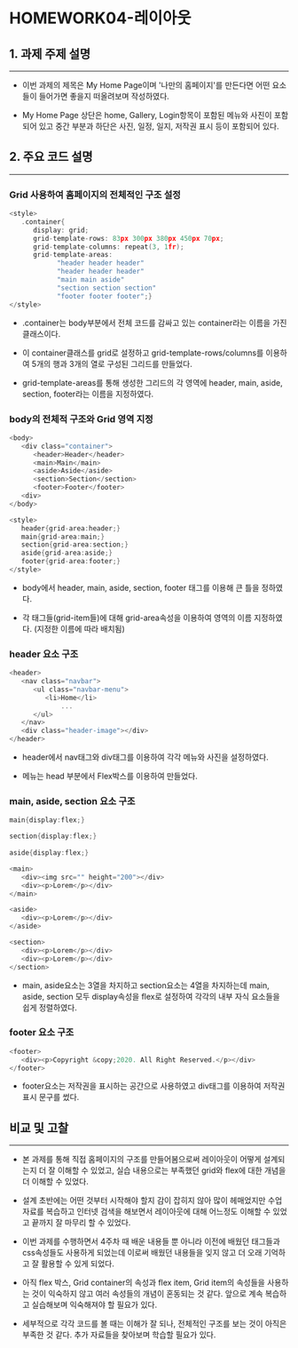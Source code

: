 # HOMEWORK04-레이아웃

## 1. 과제 주제 설명
---

- 이번 과제의 제목은 My Home Page이며 '나만의 홈페이지'를 만든다면 어떤 요소들이 들어가면 좋을지 떠올려보며 작성하였다.

- My Home Page 상단은 home, Gallery, Login항목이 포함된 메뉴와 사진이 포함되어 있고 중간 부분과 하단은 사진, 일정, 일지, 저작권 표시 등이 포함되어 있다.



## 2. 주요 코드 설명
---
### Grid 사용하여 홈페이지의 전체적인 구조 설정
   ```c
   <style>
      .container{
         display: grid;
         grid-template-rows: 83px 300px 380px 450px 70px;
         grid-template-columns: repeat(3, 1fr);
         grid-template-areas:
               "header header header" 
               "header header header"
               "main main aside"
               "section section section"
               "footer footer footer";}
   </style>
   ```
   - .container는 body부분에서 전체 코드를 감싸고 있는 container라는 이름을 가진 클래스이다.

   - 이 container클래스를 grid로 설정하고 grid-template-rows/columns를 이용하여 5개의 행과 3개의 열로 구성된 그리드를 만들었다.

   - grid-template-areas를 통해 생성한 그리드의 각 영역에 header, main, aside, section, footer라는 이름을 지정하였다.


 ### body의 전체적 구조와 Grid 영역 지정

   ```c   
   <body>
      <div class="container">
         <header>Header</header>
         <main>Main</main>
         <aside>Aside</aside>
         <section>Section</section>
         <footer>Footer</footer>
      <div>
   </body>
   ```   
   
   ```c
   <style>
      header{grid-area:header;}
      main{grid-area:main;}
      section{grid-area:section;}
      aside{grid-area:aside;}
      footer{grid-area:footer;}
   </style>
   ```
   - body에서 header, main, aside, section, footer 태그를 이용해 큰 틀을 정하였다.
   
   - 각 태그들(grid-item들)에 대해 grid-area속성을 이용하여 영역의 이름 지정하였다. (지정한 이름에 따라 배치됨)


 ### header 요소 구조
   ```c
   <header>
      <nav class="navbar">
         <ul class="navbar-menu">
            <li>Home</li>
                ...
         </ul>
      </nav>
      <div class="header-image"></div>
   </header>
   ```
   - header에서 nav태그와 div태그를 이용하여 각각 메뉴와 사진을 설정하였다.
   
   - 메뉴는 head 부분에서 Flex박스를 이용하여 만들었다.

### main, aside, section 요소 구조
   ```c
   main{display:flex;}

   section{display:flex;}
       
   aside{display:flex;}
   ```
   ```c
   <main>
      <div><img src="" height="200"></div>
      <div><p>Lorem</p></div>
   </main>

   <aside>
      <div><p>Lorem</p></div>
   </aside>

   <section>
      <div><p>Lorem</p></div>
      <div><p>Lorem</p></div>
   </section>
   ``` 
   - main, aside요소는 3열을 차지하고 section요소는 4열을 차지하는데 main, aside, section 모두 display속성을 flex로 설정하여 각각의 내부 자식 요소들을 쉽게 정렬하였다. 
   
### footer 요소 구조

```c
<footer>
   <div><p>Copyright &copy;2020. All Right Reserved.</p></div>  
</footer>
```
- footer요소는 저작권을 표시하는 공간으로 사용하였고 div태그를 이용하여 저작권 표시 문구를 썼다.



## 비교 및 고찰
---
- 본 과제를 통해 직접 홈페이지의 구조를 만들어봄으로써 레이아웃이 어떻게 설계되는지 더 잘 이해할 수 있었고, 실습 내용으로는 부족했던 grid와 flex에 대한 개념을 더 이해할 수 있었다.

- 설계 초반에는 어떤 것부터 시작해야 할지 감이 잡히지 않아 많이 헤매었지만 수업 자료를 복습하고 인터넷 검색을 해보면서 레이아웃에 대해 어느정도 이해할 수 있었고 끝까지 잘 마무리 할 수 있었다.

- 이번 과제를 수행하면서 4주차 때 배운 내용들 뿐 아니라 이전에 배웠던 태그들과 css속성들도 사용하게 되었는데 이로써 배웠던 내용들을 잊지 않고 더 오래 기억하고 잘 활용할 수 있게 되었다.

- 아직 flex 박스, Grid container의 속성과 flex item, Grid item의 속성들을 사용하는 것이 익숙하지 않고 여러 속성들의 개념이 혼동되는 것 같다. 앞으로 계속 복습하고 실습해보며 익숙해져야 할 필요가 있다.

- 세부적으로 각각 코드를 볼 때는 이해가 잘 되나, 전체적인 구조를 보는 것이 아직은 부족한 것 같다. 추가 자료들을 찾아보며 학습할 필요가 있다.



